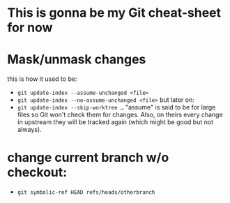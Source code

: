 # This is gonna be my Git cheat-sheet for now

# Mask/unmask changes
this is how it used to be:
- `git update-index --assume-unchanged <file>`
- `git update-index --no-assume-unchanged <file>`
but later on:
- `git update-index --skip-worktree …`
"assume" is said to be for large files so Git won't check
them for changes. Also, on theirs every change in upstream they
will be tracked again (which might be good but not always).

# change current branch w/o checkout:
- `git symbolic-ref HEAD refs/heads/otherbranch`
